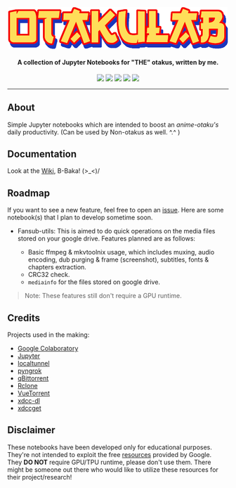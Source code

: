 <p align="center"><img src="https://raw.githubusercontent.com/hyPnOtICDo0g/Otakulab/main/images/otakulab_logo_nobg.png" width="500"></a></p> 

<h4 align="center">A collection of Jupyter Notebooks for "THE" otakus, written by me.</h4>

<p align="center">
<a href="https://github.com/hyPnOtICDo0g/Otakulab/blob/main/LICENSE" alt="GitHub"><img src="https://img.shields.io/github/license/hyPnOtICDo0g/Otakulab?color=blue&style=plastic" ></a>
<a alt="GitHub repo size"><img src="https://img.shields.io/github/repo-size/hyPnOtICDo0g/Otakulab"></a>
<a href="https://research.google.com/colaboratory" alt="GitHub stars"><img src="https://img.shields.io/badge/Colab-F9AB00?style=plastic&logo=googlecolab&color=525252" ></a>
<a href="https://github.com/hyPnOtICDo0g/Otakulab/stargazers" alt="GitHub stars"><img src="https://img.shields.io/github/stars/hyPnOtICDo0g/Otakulab?style=social" ></a>
<a href="https://github.com/hyPnOtICDo0g/Otakulab/network/members" alt="GitHub forks"><img src="https://img.shields.io/github/forks/hyPnOtICDo0g/Otakulab?style=social" ></a>
<hr>

## About
Simple Jupyter notebooks which are intended to boost an _anime-otaku's_ daily productivity. (Can be used by Non-otakus as well. ^.^ )

## Documentation
Look at the [Wiki](https://github.com/hyPnOtICDo0g/Otakulab/wiki), B-Baka! (>_<)/

## Roadmap

If you want to see a new feature, feel free to open an [issue](https://github.com/hyPnOtICDo0g/Otakulab/issues). Here are some notebook(s) that I plan to develop sometime soon.

* Fansub-utils: This is aimed to do quick operations on the media files stored on your google drive. Features planned are as follows:

    * Basic ffmpeg & mkvtoolnix usage, which includes muxing, audio encoding, dub purging & frame (screenshot), subtitles, fonts & chapters extraction.
    * CRC32 check.
    * `mediainfo` for the files stored on google drive.
> Note: These features still don't require a GPU runtime.    

## Credits
Projects used in the making: 

* [Google Colaboratory](https://colab.research.google.com)
* [Jupyter](https://jupyter.org)
* [localtunnel](https://github.com/localtunnel/localtunnel)
* [pyngrok](https://github.com/alexdlaird/pyngrok)
* [qBittorrent](https://github.com/qbittorrent/qBittorrent)
* [Rclone](https://github.com/rclone/rclone)
* [VueTorrent](https://github.com/WDaan/VueTorrent)
* [xdcc-dl](https://github.com/namboy94/xdcc-dl)
* [xdccget](https://github.com/RhythmLunatic/xdccget)

## Disclaimer
These notebooks have been developed only for educational purposes. They're not intended to exploit the free [resources](https://research.google.com/colaboratory/faq.html#resource-limits) provided by Google.  
They **DO NOT** require GPU/TPU runtime, please don't use them. There might be someone out there who would like to utilize these resources for their project/research!